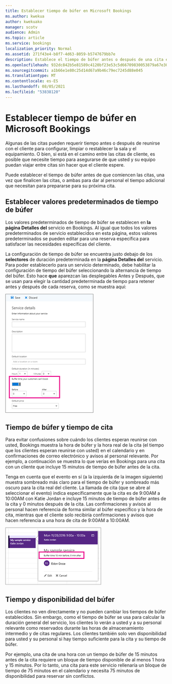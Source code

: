 ```yaml
---
title: Establecer tiempo de búfer en Microsoft Bookings
ms.author: kwekua
author: kwekuako
manager: scotv
audience: Admin
ms.topic: article
ms.service: bookings
localization_priority: Normal
ms.assetid: 271f43e4-b8f7-4d63-8059-b5747679bb7e
description: Establece el tiempo de búfer antes o después de una cita en Microsoft Bookings para permitir tiempo para limpiar o restablecer el equipo.
ms.openlocfilehash: 932dc842b5e81589c4120bf23e53c5d66709830053879a67e30468e72eb4e4b7
ms.sourcegitcommit: a1b66e1e80c25d14d67a9b46c79ec7245d88e045
ms.translationtype: MT
ms.contentlocale: es-ES
ms.lasthandoff: 08/05/2021
ms.locfileid: "53838120"
---
```

# <a name="set-buffer-time-in-microsoft-bookings"></a>Establecer tiempo de búfer en Microsoft Bookings

Algunas de las citas pueden requerir tiempo antes o después de reunirse con el cliente para configurar, limpiar o restablecer la sala y el equipamiento. O bien, si está en el camino entre las citas de cliente, es posible que necesite tiempo para asegurarse de que usted y su equipo puedan viajar entre citas sin hacer que el cliente espere.

Puede establecer el tiempo de búfer antes de que comiencen las citas, una vez que finalicen las citas, o ambas para dar al personal el tiempo adicional que necesitan para prepararse para su próxima cita.

## <a name="set-buffer-time-defaults"></a>Establecer valores predeterminados de tiempo de búfer

Los valores predeterminados de tiempo de búfer se establecen en **la página Detalles del** servicio en Bookings. Al igual que todos los valores predeterminados de servicio establecidos en esta página, estos valores predeterminados se pueden editar para una reserva específica para satisfacer las necesidades específicas del cliente.

La configuración de tiempo de búfer se encuentra justo debajo de los **selectores** de duración predeterminada en la **página Detalles del** servicio. Para poder establecerlo para un servicio determinado, debe habilitar la configuración de tiempo del búfer seleccionando la alternancia de tiempo del búfer. Esto hace **que** aparezcan las desplegables Antes y Después, que se usan para elegir la cantidad predeterminada de tiempo para retener antes y después de cada reserva, como se muestra aquí: 

   ![Imagen de Bookings con tiempo de búfer habilitado](../media/bookings-buffertime.png)

## <a name="buffer-time-and-appointment-timing"></a>Tiempo de búfer y tiempo de cita

Para evitar confusiones sobre cuándo los clientes esperan reunirse con usted, Bookings muestra la hora de búfer y la hora real de la cita (el tiempo que los clientes esperan reunirse con usted) en el calendario y en confirmaciones de correo electrónico y avisos al personal relevante. Por ejemplo, a continuación se muestra lo que verías en Bookings para una cita con un cliente que incluye 15 minutos de tiempo de búfer antes de la cita.

Tenga en cuenta que el evento en sí (a la izquierda de la imagen siguiente) muestra sombreado más claro para el tiempo de búfer y sombreado más oscuro para la cita real del cliente. La llamada de cita (que se abre al seleccionar el evento) indica específicamente que la cita es de 9:00AM a 10:00AM con Katie Jordan e incluye 15 minutos de tiempo de búfer antes de la cita y 0 minutos después de la cita. Las confirmaciones y avisos al personal hacen referencia de forma similar al búfer específico y la hora de cita, mientras que el cliente solo recibiría confirmaciones y avisos que hacen referencia a una hora de cita de 9:00AM a 10:00AM.

   ![Imagen de la llamada de cita de Bookings con tiempo de búfer que se muestra](../media/bookings-buffertime-callout.png)

## <a name="buffer-time-and-availability"></a>Tiempo y disponibilidad del búfer

Los clientes no ven directamente y no pueden cambiar los tiempos de búfer establecidos. Sin embargo, como el tiempo de búfer se usa para calcular la duración general del servicio, los clientes lo verán a usted y a su personal relevante como reservados durante las horas de almacenamiento intermedio y de citas regulares. Los clientes también solo ven disponibilidad para usted y su personal si hay tiempo suficiente para la cita y su tiempo de búfer.

Por ejemplo, una cita de una hora con un tiempo de búfer de 15 minutos antes de la cita requiere un bloque de tiempo disponible de al menos 1 hora y 15 minutos. Por lo tanto, una cita para este servicio rellenaría un bloque de tiempo de 75 minutos en el calendario y necesita 75 minutos de disponibilidad para reservar sin conflictos.
